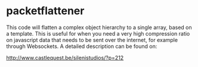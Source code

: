 packetflattener
===============

This code will flatten a complex object hierarchy to a single array, based on a template. This is useful for when you need a very high compression ratio on javascript data that needs to be sent over the internet, for example through Websockets. A detailed description can be found on:

http://www.castlequest.be/silenistudios/?p=212
